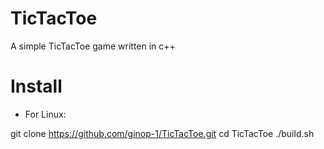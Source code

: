 # TicTacToe

A simple TicTacToe game written in c++

# Install

- For Linux:

git clone https://github.com/ginop-1/TicTacToe.git
cd TicTacToe
./build.sh
